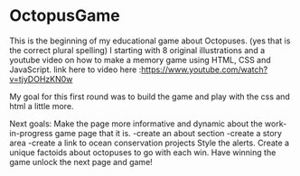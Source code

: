 # OctopusGame

This is the beginning of my educational game about Octopuses. (yes that is the correct plural spelling) I starting with 8 original illustrations and a youtube video on how to make a memory game using HTML, CSS and JavaScript. link here to video here :https://www.youtube.com/watch?v=tjyDOHzKN0w

My goal for this first round was to build the game and play with the css and html a little more.

Next goals:
Make the page more informative and dynamic about the work-in-progress game page that it is.
  -create an about section 
  -create a story area
  -create a link to ocean conservation projects
Style the alerts.
Create a unique factoids about octopuses to go with each win.
Have winning the game unlock the next page and game!
